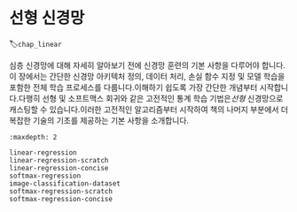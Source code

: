 # 선형 신경망
:label:`chap_linear`

심층 신경망에 대해 자세히 알아보기 전에 신경망 훈련의 기본 사항을 다루어야 합니다.이 장에서는 간단한 신경망 아키텍처 정의, 데이터 처리, 손실 함수 지정 및 모델 학습을 포함한 전체 학습 프로세스를 다룹니다.이해하기 쉽도록 가장 간단한 개념부터 시작합니다.다행히 선형 및 소프트맥스 회귀와 같은 고전적인 통계 학습 기법은*선형* 신경망으로 캐스팅할 수 있습니다.이러한 고전적인 알고리즘부터 시작하여 책의 나머지 부분에서 더 복잡한 기술의 기초를 제공하는 기본 사항을 소개합니다.

```toc
:maxdepth: 2

linear-regression
linear-regression-scratch
linear-regression-concise
softmax-regression
image-classification-dataset
softmax-regression-scratch
softmax-regression-concise
```
